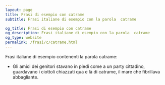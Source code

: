 ```yaml
---
layout: page
title: Frasi di esempio con catrame 
subtitle: Frasi italiane di esempio con la parola  catrame

og_title: Frasi di esempio con catrame 
og_description: Frasi italiane di esempio con la parola  catrame
og_type: website
permalink: /frasi/c/catrame.html
---
```


Frasi italiane di esempio contenenti la parola catrame:


- Gli amici dei genitori stavano in piedi come a un party cittadino, guardavano i ciottoli chiazzati qua e là di catrame, il mare che fibrillava abbagliante.
